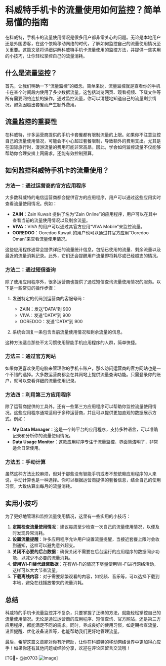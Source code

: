 # 科威特手机卡的流量使用如何监控？简单易懂的指南

在科威特，手机卡的流量使用情况是很多用户都非常关心的问题。无论是本地用户还是外国游客，在这个依赖移动网络的时代，了解如何监控自己的流量使用情况至关重要。这篇文章将详细讲解科威特手机卡流量使用的监控方法，并提供一些实用的小技巧，让你轻松掌控自己的流量消耗。

## 什么是流量监控？

首先，让我们明确一下“流量监控”的概念。简单来说，流量监控就是查看你的手机卡在某个时间段内使用了多少数据流量。这包括浏览网页、观看视频、下载文件等所有需要网络连接的操作。通过监控流量，你可以清楚地知道自己的流量剩余情况，避免因超出套餐而产生额外费用。

## 流量监控的重要性

在科威特，许多运营商提供的手机卡套餐都有限制流量的上限。如果你不注意监控自己的流量使用情况，可能会不小心超过套餐限制，导致额外的费用支出。尤其是在国际旅行时，漫游流量的费用可能非常高昂。因此，学会如何监控流量不仅能够帮助你合理安排上网需求，还能有效控制预算。

## 如何监控科威特手机卡的流量使用？

### 方法一：通过运营商的官方应用程序

大多数科威特的电信运营商都会提供官方的应用程序，用户可以通过这些应用实时查看流量使用情况。例如：

- **ZAIN**：Zain Kuwait 提供了名为“Zain Online”的应用程序，用户可以在其中查看当前的流量使用情况以及剩余流量。
- **VIVA**：VIVA 的用户可以通过其官方应用“VIVA Mobile”来监控流量。
- **OOREDOO**：Ooredoo Kuwait 的用户也可以通过其官方应用“Ooredoo Oman”来查看流量使用情况。

这些应用程序通常会提供详细的流量统计信息，包括已使用的流量、剩余流量以及最近的流量消耗记录。此外，它们还会提醒用户流量即将耗尽或已经超支的情况。

### 方法二：通过短信查询

除了使用应用程序外，很多运营商也提供了通过短信查询流量使用情况的服务。以下是一些常见的操作步骤：

1. 发送特定的代码到运营商的客服号码：
   - ZAIN：发送“DATA”到 900
   - VIVA：发送“DATA”到 900
   - OOREDOO：发送“DATA”到 900

2. 系统会回复一条包含当前流量使用情况和剩余流量的信息。

这种方法适合那些不太习惯使用智能手机应用程序的人群，简单快捷。

### 方法三：通过官方网站

如果你更喜欢使用电脑来管理你的手机卡账户，那么访问运营商的官方网站也是一个不错的选择。大多数运营商都会在其网站上提供流量查询功能。只需登录你的账户，就可以查看详细的流量使用记录。

### 方法四：利用第三方应用程序

除了运营商提供的工具外，还有一些第三方应用程序可以帮助你监控流量使用情况。这些应用程序通常适用于多种运营商，并且可以提供更加直观的数据展示方式。例如：

- **My Data Manager**：这是一个跨平台的应用程序，支持多种语言，可以准确记录和分析你的流量使用情况。
- **Data Usage Monitor**：这款应用程序专注于流量监控，界面简洁明了，非常适合日常使用。

### 方法五：手动计算

虽然这种方法比较麻烦，但对于那些没有智能手机或者不想依赖应用程序的人来说，手动计算也是一种选择。你可以根据运营商提供的套餐信息，结合自己的使用习惯，大致估算出每月的流量消耗。

## 实用小技巧

为了更好地管理和监控流量使用情况，这里有一些实用的小技巧：

1. **定期检查流量使用情况**：建议每周至少检查一次自己的流量使用情况，以便及时发现异常消耗。
2. **设置流量提醒**：许多应用程序允许用户设置流量提醒，当接近套餐上限时会收到通知，这样可以避免意外超支。
3. **关闭不必要的后台数据**：确保关闭不需要在后台运行的应用程序的数据同步功能，以减少不必要的流量消耗。
4. **使用Wi-Fi替代蜂窝数据**：在有Wi-Fi的情况下尽量使用Wi-Fi进行网络活动，这样可以大大节省流量。
5. **下载离线内容**：对于需要频繁观看的内容，如视频、音乐等，可以选择下载到本地，避免在线播放带来的流量消耗。

## 总结

科威特的手机卡流量监控并不复杂，只要掌握了正确的方法，就能轻松掌控自己的流量使用情况。无论是通过运营商的应用程序、短信查询、官方网站，还是第三方应用程序，都能满足不同的需求。同时，养成良好的使用习惯，如定期检查流量、设置提醒、优化设备设置等，也能帮助我们更好地管理流量。

最后，希望这篇文章能对你有所帮助，让你在科威特的移动网络世界中更加得心应手！如果你还有其他问题或经验分享，欢迎在评论区留言交流哦！

[TG💪+ @jx0703 ![Image](https://github.com/user-attachments/assets/dbca1d08-cadb-493c-b0ec-ad6f7a83f270)]